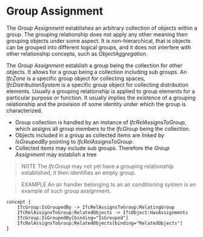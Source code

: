Group Assignment
================

The _Group Assignment_ establishes an arbitrary collection of objects within a group. The grouping relationship does not apply any other meaning then grouping objects under some aspect. It is non-hierarchical, that is objects can be grouped into different logical groups, and it does not interfere with other relationship concepts, such as _ObjectAggregation_.

The _Group Assignment_ establish a group being the collection for other objects. It allows for a group being a collection including sub groups. An _IfcZone_ is a specific group object for collecting spaces, _IfcDistributionSystem_ is a specific group object for collecting distribution elements. Usually a grouping relationship is applied to group elements for a particular purpose or function. It usually implies the existence of a grouping relationship and the provision of some identity under which the group is characterized.

* Group collection is handled by an instance of _IfcRelAssignsToGroup_, which assigns all group members to the _IfcGroup_ being the collection.
* Objects included in a group as collected items are linked by _IsGroupedBy_ pointing to _IfcRelAssignsToGroup_.
* Collected items may include sub groups. Therefore the _Group Assignment_ may establish a tree

> NOTE  The _IfcGroup_ may not yet have a grouping relationship established, it then identifies an empty group.

> EXAMPLE  An air handler belonging to an air conditioning system is an example of such group assignment.

```
concept {
    IfcGroup:IsGroupedBy -> IfcRelAssignsToGroup:RelatingGroup
    IfcRelAssignsToGroup:RelatedObjects -> IfcObject:HasAssignments
    IfcGroup:IsGroupedBy[binding="IsGrouped"]
    IfcRelAssignsToGroup:RelatedObjects[binding="RelatedObjects"]
}
```
